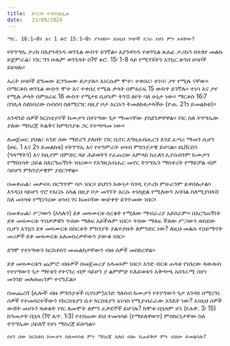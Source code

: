 ```yaml
---
title:  ድንጋዩ ተንከባልሏል
date:   23/09/2024
---
```


`ማር. 16:1–8ን እና 1 ቆሮ 15:1–8ን ያንብቡ። እነዚህ ንባቦች የጋራ የሆነ ምን አላቸው?`

የትንሣኤ ታሪክ በእያንዳንዱ ወንጌል ውስጥ ይገኛል። እያንዳንዱ የወንጌል ጸሐፊ ታሪኩን በተለየ መልኩ ይጀምራል፣ ነገር ግን ሁሉም ወንጌላት በ1ኛ ቆሮ. 15፡ 1-8 ላይ የሚገኙትን አንኳር ጽንሰ ሀሳቦች ይይዛሉ።

አራት ሀሳቦች ደግመው ደጋግመው ይታያሉ። እነርሱም ሞተ፣ ተቀበረ፣ ተነሳ፣ ታየ የሚሉ ናቸው። በማርቆስ ወንጌል ውስጥ ሞተ እና ተቀበረ የሚሉ ቃላት በምዕራፍ 15 ውስጥ ይገኛሉ። ተነሳ እና ታየ የሚሉ ቃላት በምዕራፍ 16 ውስጥ የሚታዩ ቢሆኑም ትንሽ ለየት ባለ ሁኔታ ነው። ማርቆስ 16፡7 በገሊላ ስለነበረው ስብሰባ ስለሚናገር በዚያ ቦታ እርሱን ትመለከቱታላችሁ (ዮሐ. 21ን ይመልከቱ)።

አንዳንድ ሰዎች ክርስቲያኖች ከሙታን በተነሣው ጌታ ማመናቸው   ያስደንቃቸዋል። ነገር ስለ ትንሣኤው ያለው ማስረጃ ትልቅና ከምክንያቱ ጋር የተጣጣመ ነው።

ለመጀመር ያህል፣ አንድ ሰው ማድረግ ያለበት ነገር ቢኖር እግዚአብሔርን እንደ ፈጣሪ ማመን ሲሆን (ዘፍ. 1 እና 2ን ይመልከቱ) የትንሣኤ እና የተዓምራት ሀሳብ ምክንያታዊ ይሆናል። ዩኒቨርስን (ዓላማትን) እና ከዚያም በምድር ላይ ሕይወትን የፈጠረው አምላክ ከፈለገ ኢየሱስንም ከሙታን የማስነሳት ኃይል በእርግጠኝነት ነበረው። የእግዚአብሔር መኖር ትንሣኤን ማስቀረት የማይቻል ብቻ ሳይሆን ምክንያታዊም ያደርገዋል።

በመቀጠል፣ መቃብሩ በርግጥም ባዶ ነበር። ይህንን እውነታ ከሃዲ የታሪክ ምሁራንም ይቀበሉታል። እንዲህ ባይሆን ኖሮ የእርሱ አካል በዚያ ቦታ መገኘት እርሱ ተነስቷል የሚለውን አባባል ስለሚያበላሽ ስለ መነሳቱ የሚነገረው ሀሳብ ገና ከመነሻው ውድቀት ይገጥመው ነበር።

በመቀጠል፣ ሥጋውን (አካሉን) ደቀ መዛሙርቱ ሰረቁት የሚለው ማብራሪያ አይሰራም። በእርግጠኝነት ደቀ መዛሙርቱ ጥበቃዎቹን ጥሰው ማለፍ አይችሉም ነበር። ጥሰው ማለፍ ችለው ሥጋውን ወስደው ቢሆን እንኳን ደቀ መዛሙርቱ በስርቆት ምክንያት ያልተያዙት ለምንድር ነው? ለዚህ መልሱ የኃይማኖት መሪዎች ደቀ መዛሙርቱ አለመስረቃቸውን ያውቁ ነበር።

ደግሞ የተነሣውን ክርስቶስን መመልከታቸውን ብዙ ሰዎች መስክረዋል።

ደቀ መዛሙርቱን ጨምሮ ብዙዎች በመጀመሪያ አላመኑም ነበር። አንድ ብርቱ ጠላቱ የነበረው ጳውሎስ የተነሣውን ጌታ ማየቱን የተናገረ ብቻ ሳይሆን ያ ልምምድ የሕይወቱን አቅጣጫ አስገራሚ በሆነ መንገድ መለወጡንም ተናግሯል።

በመጨረሻ (ሌሎች ብዙ ምክንያቶች ቢኖሩም)አንድ ግለሰብ ከሙታን የተነሣውን ጌታ እንዳዩ በሚናገሩ ሰዎች የተመሰረተችውን የክርስቲያን ቤተ ክርስቲያን አነሳስ የሚያብራራው እንዴት ነው? እነዚህ ሰዎች ውሸት መሆኑን ላወቁት ነገር ለመሞት ለምን ፈቃደኞች ይሆናሉ? ከሞቱ በኋላም ሆነ (የሐዋ. 3፡ 15) ከዓመታት በኋላ (1ኛ ጴጥ. 1፡3) የተሰጠው ይህ ተመሳሳይ (የማይለዋወጥ) ምስክርነታቸው ስለ ትንሣኤው ኃይለኛ የሆነ ማስረጃ ይሰጣል።

`የሆነ ሰው ክርስቶስ ከሙታን ስለመነሳቱ ምን ማስረጃ አለህ ብሎ ቢጠይቅዎ ምን ብለው ይመልሳሉ?`
